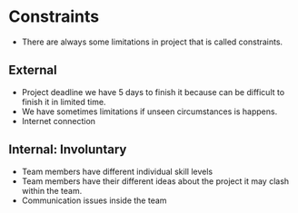 # Constraints

- There are always some limitations in project that is called constraints.

## External

- Project deadline we have 5 days to finish it because can be difficult to
  finish it in limited time.
- We have sometimes limitations if unseen circumstances is happens.
- Internet connection

## Internal: Involuntary

- Team members have different individual skill levels
- Team members have their different ideas about the project it may clash within
  the team.
- Communication issues inside the team
